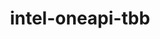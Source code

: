 ---
title: "intel-oneapi-tbb"
layout: cache
categories: [package, develop]
meta: {"compilers": ["intel-oneapi-compilers@2024.1.0", "intel-oneapi-compilers@2025.1.0", "intel-oneapi-compilers@2025.2.1", "none"], "num_specs": 9, "num_specs_by_stack": {"aws-pcluster-x86_64_v4": 1, "e4s-oneapi": 8, "root": 9}, "oss": ["amzn2", "ubuntu22.04", "ubuntu24.04"], "platforms": ["linux"], "stacks": ["aws-pcluster-x86_64_v4", "e4s-oneapi", "root"], "targets": ["x86_64_v3", "x86_64_v4"], "versions": ["2022.1.0", "2022.2.0"]}
spec_details: [{"compiler": "intel-oneapi-compilers@2025.1.0", "hash": "7cpvq6thlmmeinoq3jtsd2ms23znuk6r", "os": "ubuntu22.04", "platform": "linux", "size": "-", "stacks": ["e4s-oneapi", "root"], "target": "x86_64_v3", "variants": ["build_system=generic", "+envmods"], "versions": ["2022.2.0"]}, {"compiler": "intel-oneapi-compilers@2025.1.0", "hash": "ilauhfedsz6s3jh56mghye3rarrp6fbx", "os": "ubuntu22.04", "platform": "linux", "size": "-", "stacks": ["e4s-oneapi", "root"], "target": "x86_64_v3", "variants": ["build_system=generic", "+envmods"], "versions": ["2022.2.0"]}, {"compiler": "intel-oneapi-compilers@2025.2.1", "hash": "luhczavjlindv2qy6tdipfppkdyxrflf", "os": "ubuntu24.04", "platform": "linux", "size": "-", "stacks": ["e4s-oneapi", "root"], "target": "x86_64_v3", "variants": ["build_system=generic", "+envmods"], "versions": ["2022.2.0"]}, {"compiler": "intel-oneapi-compilers@2025.1.0", "hash": "mc4pqpa3veiyslusmc3glejqiqyqxlqp", "os": "ubuntu22.04", "platform": "linux", "size": "-", "stacks": ["e4s-oneapi", "root"], "target": "x86_64_v3", "variants": ["build_system=generic", "+envmods"], "versions": ["2022.2.0"]}, {"compiler": "intel-oneapi-compilers@2025.1.0", "hash": "nbtpqmy4k2w6pnkovc7nwmf4magbb3fy", "os": "ubuntu22.04", "platform": "linux", "size": "-", "stacks": ["e4s-oneapi", "root"], "target": "x86_64_v3", "variants": ["build_system=generic", "+envmods"], "versions": ["2022.2.0"]}, {"compiler": "none", "hash": "rvf6v54ehwf4yzy2yy73onqdxdq2otmh", "os": "ubuntu22.04", "platform": "linux", "size": "-", "stacks": ["e4s-oneapi", "root"], "target": "x86_64_v3", "variants": ["build_system=generic", "+envmods"], "versions": ["2022.1.0"]}, {"compiler": "none", "hash": "tsbv7yvxubc6v65ootbpy7ffzef57kzk", "os": "ubuntu22.04", "platform": "linux", "size": "-", "stacks": ["e4s-oneapi", "root"], "target": "x86_64_v3", "variants": ["build_system=generic", "+envmods"], "versions": ["2022.2.0"]}, {"compiler": "intel-oneapi-compilers@2024.1.0", "hash": "wj3hqm7appwt5i623m5de5ejv7ymevlh", "os": "amzn2", "platform": "linux", "size": "-", "stacks": ["aws-pcluster-x86_64_v4", "root"], "target": "x86_64_v4", "variants": ["build_system=generic", "+envmods"], "versions": ["2022.2.0"]}, {"compiler": "none", "hash": "wpmia6wb3tgtvvuk5kvn66kuzy63lfiz", "os": "ubuntu22.04", "platform": "linux", "size": "-", "stacks": ["e4s-oneapi", "root"], "target": "x86_64_v3", "variants": ["build_system=generic", "+envmods"], "versions": ["2022.1.0"]}]
---
